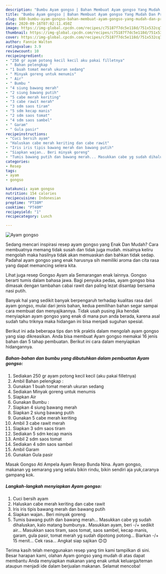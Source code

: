 ```yaml
---
description: "Bumbu Ayam gongso | Bahan Membuat Ayam gongso Yang Mudah Dan Praktis"
title: "Bumbu Ayam gongso | Bahan Membuat Ayam gongso Yang Mudah Dan Praktis"
slug: 680-bumbu-ayam-gongso-bahan-membuat-ayam-gongso-yang-mudah-dan-praktis
date: 2020-09-16T07:02:11.450Z
image: https://img-global.cpcdn.com/recipes/c75187f7dc5e118d/751x532cq70/ayam-gongso-foto-resep-utama.jpg
thumbnail: https://img-global.cpcdn.com/recipes/c75187f7dc5e118d/751x532cq70/ayam-gongso-foto-resep-utama.jpg
cover: https://img-global.cpcdn.com/recipes/c75187f7dc5e118d/751x532cq70/ayam-gongso-foto-resep-utama.jpg
author: Fannie Walton
ratingvalue: 3.9
reviewcount: 10
recipeingredient:
- "250 gr ayam potong kecil kecil aku pakai filletnya"
- " Bahan pelengkap "
- "1 buah tomat merah ukuran sedang"
- " Minyak goreng untuk menumis"
- " Air"
- " Bumbu "
- "4 siung bawang merah"
- "2 siung bawang putih"
- "5 cabe merah keriting"
- "3 cabe rawit merah"
- "3 sdm saos tiram"
- "5 sdm kecap manis"
- "2 sdm saos tomat"
- "4 sdm saos sambel"
- " Garam"
- " Gula pasir"
recipeinstructions:
- "Cuci bersih ayam"
- "Haluskan cabe merah keriting dan cabe rawit"
- "Iris iris tipis bawang merah dan bawang putih"
- "Siapkan wajan.. Beri minyak goreng"
- "Tumis bawang putih dan bawang merah... Masukkan cabe yg sudah dihaluskan, kalo matang bumbunya.. Masukkan ayam, beri -/+ sedikit air... Masukkan saos tiram, saos tomat, saos sambel, kecap manis, garam, gula pasir, tomat merah yg sudah dipotong potong... Biarkan -/+ 15 menit... Cek rasa... Angkat siap sajikan 😊😊"
categories:
- Resep
tags:
- ayam
- gongso

katakunci: ayam gongso 
nutrition: 154 calories
recipecuisine: Indonesian
preptime: "PT38M"
cooktime: "PT40M"
recipeyield: "1"
recipecategory: Lunch

---
```



![Ayam gongso](https://img-global.cpcdn.com/recipes/c75187f7dc5e118d/751x532cq70/ayam-gongso-foto-resep-utama.jpg)

Sedang mencari inspirasi resep ayam gongso yang Enak Dan Mudah? Cara membuatnya memang tidak susah dan tidak juga mudah. misalnya keliru mengolah maka hasilnya tidak akan memuaskan dan bahkan tidak sedap. Padahal ayam gongso yang enak harusnya sih memiliki aroma dan cita rasa yang dapat memancing selera kita.

Lihat juga resep Gongso Ayam ala Semarangan enak lainnya. Gongso berarti tumis dalam bahasa jawa. Bagi penyuka pedas, ayam gongso bisa dimasak dengan tambahan cabai rawit dan paling lezat disantap bersama nasi putih.

Banyak hal yang sedikit banyak berpengaruh terhadap kualitas rasa dari ayam gongso, mulai dari jenis bahan, kedua pemilihan bahan segar sampai cara membuat dan menyajikannya. Tidak usah pusing jika hendak menyiapkan ayam gongso yang enak di mana pun anda berada, karena asal sudah tahu triknya maka hidangan ini bisa menjadi suguhan spesial.


Berikut ini ada beberapa tips dan trik praktis dalam mengolah ayam gongso yang siap dikreasikan. Anda bisa membuat Ayam gongso memakai 16 jenis bahan dan 5 tahap pembuatan. Berikut ini cara dalam menyiapkan hidangannya.

<!--inarticleads1-->

##### Bahan-bahan dan bumbu yang dibutuhkan dalam pembuatan Ayam gongso:

1. Sediakan 250 gr ayam potong kecil kecil (aku pakai filletnya)
1. Ambil  Bahan pelengkap :
1. Gunakan 1 buah tomat merah ukuran sedang
1. Sediakan  Minyak goreng untuk menumis
1. Siapkan  Air
1. Gunakan  Bumbu :
1. Siapkan 4 siung bawang merah
1. Siapkan 2 siung bawang putih
1. Gunakan 5 cabe merah keriting
1. Ambil 3 cabe rawit merah
1. Siapkan 3 sdm saos tiram
1. Sediakan 5 sdm kecap manis
1. Ambil 2 sdm saos tomat
1. Sediakan 4 sdm saos sambel
1. Ambil  Garam
1. Gunakan  Gula pasir


Masak Gongso Ati Ampela Ayam Resep Bunda Nina. Ayam gongso, makanan yg semarang yang selalu bikin rindu, bikin sendiri aja yuk,caranya gampang kok. 

<!--inarticleads2-->

##### Langkah-langkah menyiapkan Ayam gongso:

1. Cuci bersih ayam
1. Haluskan cabe merah keriting dan cabe rawit
1. Iris iris tipis bawang merah dan bawang putih
1. Siapkan wajan.. Beri minyak goreng
1. Tumis bawang putih dan bawang merah... Masukkan cabe yg sudah dihaluskan, kalo matang bumbunya.. Masukkan ayam, beri -/+ sedikit air... Masukkan saos tiram, saos tomat, saos sambel, kecap manis, garam, gula pasir, tomat merah yg sudah dipotong potong... Biarkan -/+ 15 menit... Cek rasa... Angkat siap sajikan 😊😊




Terima kasih telah menggunakan resep yang tim kami tampilkan di sini. Besar harapan kami, olahan Ayam gongso yang mudah di atas dapat membantu Anda menyiapkan makanan yang enak untuk keluarga/teman ataupun menjadi ide dalam berjualan makanan. Selamat mencoba!
